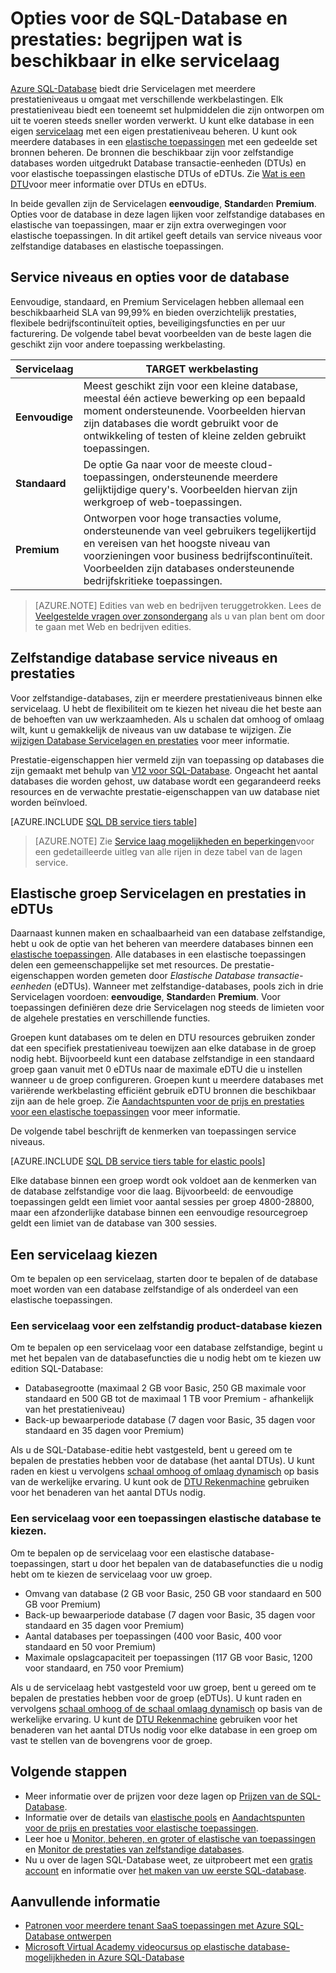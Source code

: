 <properties
    pageTitle="SQL-Database prestaties & opties: Service-lagen | Microsoft Azure"
    description="Vergelijk SQL prestaties en bedrijven bedrijfscontinuïteit databasefuncties van de Servicelagen om te verdelen kosten en de mogelijkheid terwijl u de schaal."
    keywords="Opties voor de database, prestaties van de database"
    services="sql-database"
    documentationCenter=""
    authors="CarlRabeler"
    manager="jhubbard"
    editor="CarlRabeler"/>

<tags
    ms.service="sql-database"
    ms.devlang="na"
    ms.topic="get-started-article"
    ms.tgt_pltfrm="na"
    ms.workload="data-management"
    ms.date="08/10/2016"
    ms.author="carlrab"/>

# <a name="sql-database-options-and-performance-understand-whats-available-in-each-service-tier"></a>Opties voor de SQL-Database en prestaties: begrijpen wat is beschikbaar in elke servicelaag

[Azure SQL-Database](sql-database-technical-overview.md) biedt drie Servicelagen met meerdere prestatieniveaus u omgaat met verschillende werkbelastingen. Elk prestatieniveau biedt een toeneemt set hulpmiddelen die zijn ontworpen om uit te voeren steeds sneller worden verwerkt. U kunt elke database in een eigen [servicelaag](sql-database-service-tiers.md#standalone-database-service-tiers-and-performance-levels) met een eigen prestatieniveau beheren. U kunt ook meerdere databases in een [elastische toepassingen](sql-database-service-tiers.md#elastic-pool-service-tiers-and-performance-in-edtus) met een gedeelde set bronnen beheren. De bronnen die beschikbaar zijn voor zelfstandige databases worden uitgedrukt Database transactie-eenheden (DTUs) en voor elastische toepassingen elastische DTUs of eDTUs. Zie [Wat is een DTU](sql-database-what-is-a-dtu.md)voor meer informatie over DTUs en eDTUs. 

In beide gevallen zijn de Servicelagen **eenvoudige**, **Standard**en **Premium**. Opties voor de database in deze lagen lijken voor zelfstandige databases en elastische van toepassingen, maar er zijn extra overwegingen voor elastische toepassingen. In dit artikel geeft details van service niveaus voor zelfstandige databases en elastische toepassingen.

## <a name="service-tiers-and-database-options"></a>Service niveaus en opties voor de database
Eenvoudige, standaard, en Premium Servicelagen hebben allemaal een beschikbaarheid SLA van 99,99% en bieden overzichtelijk prestaties, flexibele bedrijfscontinuïteit opties, beveiligingsfuncties en per uur facturering. De volgende tabel bevat voorbeelden van de beste lagen die geschikt zijn voor andere toepassing werkbelasting.

| Servicelaag | TARGET werkbelasting |
|---|---|
| **Eenvoudige** | Meest geschikt zijn voor een kleine database, meestal één actieve bewerking op een bepaald moment ondersteunende. Voorbeelden hiervan zijn databases die wordt gebruikt voor de ontwikkeling of testen of kleine zelden gebruikt toepassingen. |
| **Standaard** | De optie Ga naar voor de meeste cloud-toepassingen, ondersteunende meerdere gelijktijdige query's. Voorbeelden hiervan zijn werkgroep of web-toepassingen. |
| **Premium** | Ontworpen voor hoge transacties volume, ondersteunende van veel gebruikers tegelijkertijd en vereisen van het hoogste niveau van voorzieningen voor business bedrijfscontinuïteit. Voorbeelden zijn databases ondersteunende bedrijfskritieke toepassingen. |

>[AZURE.NOTE] Edities van web en bedrijven teruggetrokken. Lees de [Veelgestelde vragen over zonsondergang](https://azure.microsoft.com/pricing/details/sql-database/web-business/) als u van plan bent om door te gaan met Web en bedrijven edities.

## <a name="standalone-database-service-tiers-and-performance-levels"></a>Zelfstandige database service niveaus en prestaties
Voor zelfstandige-databases, zijn er meerdere prestatieniveaus binnen elke servicelaag. U hebt de flexibiliteit om te kiezen het niveau die het beste aan de behoeften van uw werkzaamheden. Als u schalen dat omhoog of omlaag wilt, kunt u gemakkelijk de niveaus van uw database te wijzigen. Zie [wijzigen Database Servicelagen en prestaties](sql-database-scale-up.md) voor meer informatie.

Prestatie-eigenschappen hier vermeld zijn van toepassing op databases die zijn gemaakt met behulp van [V12 voor SQL-Database](sql-database-v12-whats-new.md). Ongeacht het aantal databases die worden gehost, uw database wordt een gegarandeerd reeks resources en de verwachte prestatie-eigenschappen van uw database niet worden beïnvloed.

[AZURE.INCLUDE [SQL DB service tiers table](../../includes/sql-database-service-tiers-table.md)]

>[AZURE.NOTE] Zie [Service laag mogelijkheden en beperkingen](sql-database-performance-guidance.md#service-tier-capabilities-and-limits)voor een gedetailleerde uitleg van alle rijen in deze tabel van de lagen service.

## <a name="elastic-pool-service-tiers-and-performance-in-edtus"></a>Elastische groep Servicelagen en prestaties in eDTUs
Daarnaast kunnen maken en schaalbaarheid van een database zelfstandige, hebt u ook de optie van het beheren van meerdere databases binnen een [elastische toepassingen](sql-database-elastic-pool.md). Alle databases in een elastische toepassingen delen een gemeenschappelijke set met resources. De prestatie-eigenschappen worden gemeten door *Elastische Database transactie-eenheden* (eDTUs). Wanneer met zelfstandige-databases, pools zich in drie Servicelagen voordoen: **eenvoudige**, **Standard**en **Premium**. Voor toepassingen definiëren deze drie Servicelagen nog steeds de limieten voor de algehele prestaties en verschillende functies.

Groepen kunt databases om te delen en DTU resources gebruiken zonder dat een specifiek prestatieniveau toewijzen aan elke database in de groep nodig hebt. Bijvoorbeeld kunt een database zelfstandige in een standaard groep gaan vanuit met 0 eDTUs naar de maximale eDTU die u instellen wanneer u de groep configureren. Groepen kunt u meerdere databases met variërende werkbelasting efficiënt gebruik eDTU bronnen die beschikbaar zijn aan de hele groep. Zie [Aandachtspunten voor de prijs en prestaties voor een elastische toepassingen](sql-database-elastic-pool-guidance.md) voor meer informatie.

De volgende tabel beschrijft de kenmerken van toepassingen service niveaus.

[AZURE.INCLUDE [SQL DB service tiers table for elastic pools](../../includes/sql-database-service-tiers-table-elastic-db-pools.md)]

Elke database binnen een groep wordt ook voldoet aan de kenmerken van de database zelfstandige voor die laag. Bijvoorbeeld: de eenvoudige toepassingen geldt een limiet voor aantal sessies per groep 4800-28800, maar een afzonderlijke database binnen een eenvoudige resourcegroep geldt een limiet van de database van 300 sessies.

## <a name="choosing-a-service-tier"></a>Een servicelaag kiezen

Om te bepalen op een servicelaag, starten door te bepalen of de database moet worden van een database zelfstandige of als onderdeel van een elastische toepassingen. 

### <a name="choosing-a-service-tier-for-a-standalone-database"></a>Een servicelaag voor een zelfstandig product-database kiezen

Om te bepalen op een servicelaag voor een database zelfstandige, begint u met het bepalen van de databasefuncties die u nodig hebt om te kiezen uw edition SQL-Database:

- Databasegrootte (maximaal 2 GB voor Basic, 250 GB maximale voor standaard en 500 GB tot de maximaal 1 TB voor Premium - afhankelijk van het prestatieniveau)
- Back-up bewaarperiode database (7 dagen voor Basic, 35 dagen voor standaard en 35 dagen voor Premium)

Als u de SQL-Database-editie hebt vastgesteld, bent u gereed om te bepalen de prestaties hebben voor de database (het aantal DTUs). U kunt raden en kiest u vervolgens [schaal omhoog of omlaag dynamisch](sql-database-scale-up.md) op basis van de werkelijke ervaring. U kunt ook de [DTU Rekenmachine](http://dtucalculator.azurewebsites.net/) gebruiken voor het benaderen van het aantal DTUs nodig. 

### <a name="choosing-a-service-tier-for-an-elastic-database-pool"></a>Een servicelaag voor een toepassingen elastische database te kiezen.

Om te bepalen op de servicelaag voor een elastische database-toepassingen, start u door het bepalen van de databasefuncties die u nodig hebt om te kiezen de servicelaag voor uw groep.

- Omvang van database (2 GB voor Basic, 250 GB voor standaard en 500 GB voor Premium)
- Back-up bewaarperiode database (7 dagen voor Basic, 35 dagen voor standaard en 35 dagen voor Premium)
- Aantal databases per toepassingen (400 voor Basic, 400 voor standaard en 50 voor Premium)
- Maximale opslagcapaciteit per toepassingen (117 GB voor Basic, 1200 voor standaard, en 750 voor Premium)

Als u de servicelaag hebt vastgesteld voor uw groep, bent u gereed om te bepalen de prestaties hebben voor de groep (eDTUs). U kunt raden en vervolgens [schaal omhoog of de schaal omlaag dynamisch](sql-database-elastic-pool-manage-portal.md#change-performance-settings-of-a-pool) op basis van de werkelijke ervaring. U kunt de [DTU Rekenmachine](http://dtucalculator.azurewebsites.net/) gebruiken voor het benaderen van het aantal DTUs nodig voor elke database in een groep om vast te stellen van de bovengrens voor de groep.

## <a name="next-steps"></a>Volgende stappen
- Meer informatie over de prijzen voor deze lagen op [Prijzen van de SQL-Database](https://azure.microsoft.com/pricing/details/sql-database/).
- Informatie over de details van [elastische pools](sql-database-elastic-pool-guidance.md) en [Aandachtspunten voor de prijs en prestaties voor elastische toepassingen](sql-database-elastic-pool-guidance.md).
- Leer hoe u [Monitor, beheren, en groter of elastische van toepassingen](sql-database-elastic-pool-manage-portal.md) en [Monitor de prestaties van zelfstandige databases](sql-database-single-database-monitor.md).
- Nu u over de lagen SQL-Database weet, ze uitprobeert met een [gratis account](https://azure.microsoft.com/pricing/free-trial/) en informatie over [het maken van uw eerste SQL-database](sql-database-get-started.md).

## <a name="additional-resources"></a>Aanvullende informatie

- [Patronen voor meerdere tenant SaaS toepassingen met Azure SQL-Database ontwerpen](sql-database-design-patterns-multi-tenancy-saas-applications.md)
- [Microsoft Virtual Academy videocursus op elastische database-mogelijkheden in Azure SQL-Database](https://mva.microsoft.com/en-US/training-courses/elastic-database-capabilities-with-azure-sql-db-16554)
